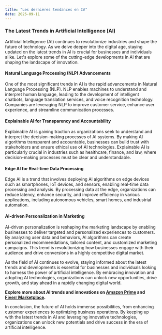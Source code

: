 ```yaml
---
title: "Les dernières tendances en IA"
date: 2025-09-11
---
```


### The Latest Trends in Artificial Intelligence (AI)

Artificial Intelligence (AI) continues to revolutionize industries and shape the future of technology. As we delve deeper into the digital age, staying updated on the latest trends in AI is crucial for businesses and individuals alike. Let's explore some of the cutting-edge developments in AI that are shaping the landscape of innovation.

#### Natural Language Processing (NLP) Advancements

One of the most significant trends in AI is the rapid advancements in Natural Language Processing (NLP). NLP enables machines to understand and interpret human language, leading to the development of intelligent chatbots, language translation services, and voice recognition technology. Companies are leveraging NLP to improve customer service, enhance user experience, and streamline communication processes.

#### Explainable AI for Transparency and Accountability

Explainable AI is gaining traction as organizations seek to understand and interpret the decision-making processes of AI systems. By making AI algorithms transparent and accountable, businesses can build trust with stakeholders and ensure ethical use of AI technologies. Explainable AI is particularly crucial in industries such as healthcare, finance, and law, where decision-making processes must be clear and understandable.

#### Edge AI for Real-time Data Processing

Edge AI is a trend that involves deploying AI algorithms on edge devices such as smartphones, IoT devices, and sensors, enabling real-time data processing and analysis. By processing data at the edge, organizations can reduce latency, enhance security, and improve efficiency in various applications, including autonomous vehicles, smart homes, and industrial automation.

#### AI-driven Personalization in Marketing

AI-driven personalization is reshaping the marketing landscape by enabling businesses to deliver targeted and personalized experiences to customers. By analyzing user data and behaviors, AI algorithms can create personalized recommendations, tailored content, and customized marketing campaigns. This trend is revolutionizing how businesses engage with their audience and drive conversions in a highly competitive digital market.

As the field of AI continues to evolve, staying informed about the latest trends and developments is essential for businesses and individuals looking to harness the power of artificial intelligence. By embracing innovation and adopting AI technologies, organizations can unlock new opportunities, drive growth, and stay ahead in a rapidly changing digital world.

**Explore more about AI trends and innovations on [Amazon Prime](https://www.amazon.fr/amazonprime?_encoding=UTF8&primeCampaignId=prime_assoc_ft&tag=zenzen0d-21France) and [Fiverr Marketplace](https://go.fiverr.com/visit/?bta=1071918&brand=fiverrmarketplace).**

In conclusion, the future of AI holds immense possibilities, from enhancing customer experiences to optimizing business operations. By keeping up with the latest trends in AI and leveraging innovative technologies, organizations can unlock new potentials and drive success in the era of artificial intelligence.